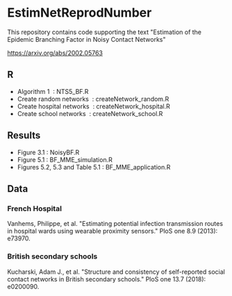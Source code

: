 # EstimNetReprodNumber
This repository contains code supporting the text "Estimation of the Epidemic Branching Factor in Noisy Contact Networks"

https://arxiv.org/abs/2002.05763

## R

* Algorithm 1               : NTS5_BF.R
* Create random networks    : createNetwork_random.R
* Create hospital networks  : createNetwork_hospital.R
* Create school networks    : createNetwork_school.R


## Results

* Figure 3.1                     : NoisyBF.R
* Figure 5.1                     : BF_MME_simulation.R
* Figures 5.2, 5.3 and Table 5.1 : BF_MME_application.R
 

## Data

### French Hospital

Vanhems, Philippe, et al. "Estimating potential infection transmission routes in hospital wards using wearable proximity sensors." PloS one 8.9 (2013): e73970.

### British secondary schools
Kucharski, Adam J., et al. "Structure and consistency of self-reported social contact networks in British secondary schools." PloS one 13.7 (2018): e0200090.
